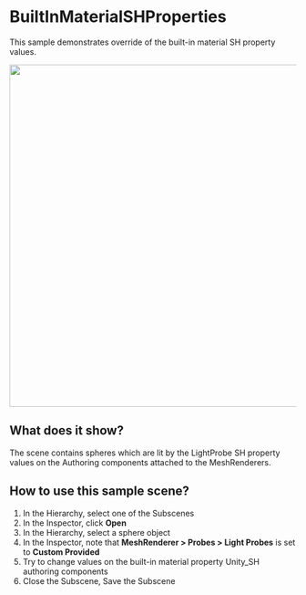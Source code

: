 # BuiltInMaterialSHProperties

This sample demonstrates override of the built-in material SH property values.

<img src="../../../../READMEimages/BuiltInMaterialSHProperties.PNG" width="600">

## What does it show?

The scene contains spheres which are lit by the LightProbe SH property values on the Authoring components attached to the MeshRenderers.

## How to use this sample scene?

1. In the Hierarchy, select one of the Subscenes
2. In the Inspector, click **Open**
3. In the Hierarchy, select a sphere object
4. In the Inspector, note that **MeshRenderer > Probes > Light Probes** is set to **Custom Provided**
5. Try to change values on the built-in material property Unity_SH authoring components
6. Close the Subscene, Save the Subscene
